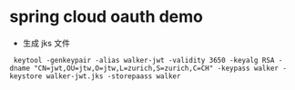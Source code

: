 # spring cloud oauth demo

- 生成 jks 文件

```
 keytool -genkeypair -alias walker-jwt -validity 3650 -keyalg RSA -dname "CN=jwt,OU=jtw,O=jtw,L=zurich,S=zurich,C=CH" -keypass walker -keystore walker-jwt.jks -storepaass walker
```